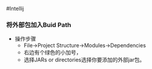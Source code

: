 #Intellij
### 将外部包加入Buid Path
* 操作步骤
  * File->Project Structure->Modules->Dependencies
  * 右边有个绿色的小加号，
  * 选择JARs or directories选择你要添加的外部jar包。